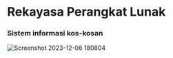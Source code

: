 # Rekayasa Perangkat Lunak

### Sistem informasi kos-kosan

![Screenshot 2023-12-06 180804](https://github.com/faizdzakiramadhani/RPL/assets/115913915/744fd597-47a9-4808-9ec9-7cea4afadbc2)

